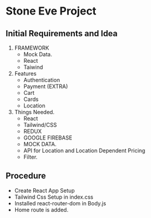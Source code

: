 # Stone Eve Project

## Initial Requirements and Idea

1. FRAMEWORK
    - Mock Data.
    - React
    - Taiwind
2. Features
    - Authentication
    - Payment (EXTRA)
    - Cart
    - Cards
    - Location
3. Things Needed.
    - React
    - Tailwind/CSS
    - REDUX
    - GOOGLE FIREBASE
    - MOCK DATA.
    - API for Location and Location Dependent Pricing
    - Filter.

## Procedure

-   Create React App Setup
-   Tailwind Css Setup in index.css
-   Installed react-router-dom in Body.js
-   Home route is added.
